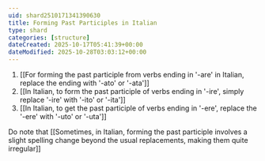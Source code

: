 ```yaml
---
uid: shard2510171341390630
title: Forming Past Participles in Italian
type: shard
categories: [structure]
dateCreated: 2025-10-17T05:41:39+00:00
dateModified: 2025-10-28T03:03:12+00:00
---
```

1. [[For forming the past participle from verbs ending in '-are' in Italian, replace the ending with '-ato' or '-ata']]
2. [[In Italian, to form the past participle of verbs ending in '-ire', simply replace '-ire' with '-ito' or '-ita']]
3. [[In Italian, to get the past participle of verbs ending in '-ere', replace the '-ere' with '-uto' or '-uta']]

Do note that [[Sometimes, in Italian, forming the past participle involves a slight spelling change beyond the usual replacements, making them quite irregular]]